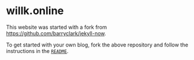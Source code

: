 # willk.online

This website was started with a fork from https://github.com/barryclark/jekyll-now.

To get started with your own blog, fork the above repository and follow the instructions in the [`README`](https://github.com/barryclark/jekyll-now/blob/master/README.md).
